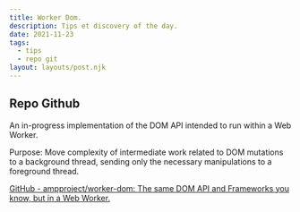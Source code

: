 ```yaml
---
title: Worker Dom.
description: Tips et discovery of the day.
date: 2021-11-23
tags:
  - tips
  - repo git
layout: layouts/post.njk
---
```

## Repo Github

An in-progress implementation of the DOM API intended to run within a Web Worker.

Purpose: Move complexity of intermediate work related to DOM mutations to a background thread, sending only the necessary manipulations to a foreground thread.

[GitHub - ampproject/worker-dom: The same DOM API and Frameworks you know, but in a Web Worker.](https://github.com/ampproject/worker-dom)
